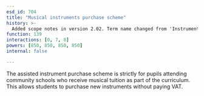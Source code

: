 ```yaml
---
esd_id: 704
title: "Musical instruments purchase scheme"
history: >-
  Added scope notes in version 2.02. Term name changed from 'Instrumental provision - assisted purchase scheme' to 'Schools - musical instruments - assisted purchase scheme' in version 3.00. Name changed to 'Musical instrument purchase scheme' in verison 4.00.
function: 139
interactions: [0, 7, 8]
powers: [850, 850, 850, 850]
internal: false

---
```


The assisted instrument purchase scheme is strictly for pupils attending community schools who receive musical tuition as part of the curriculum. This allows students to purchase new instruments without paying VAT.


